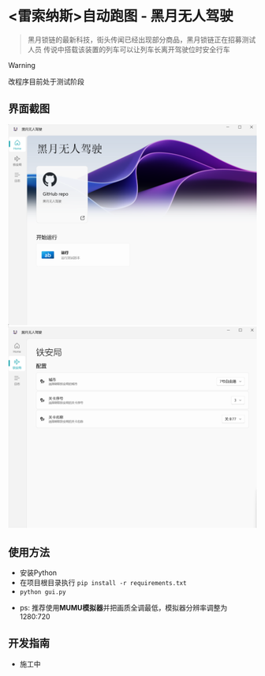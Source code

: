 <!--
 * @Author: Night-stars-1 nujj1042633805@gmail.com
 * @Date: 2024-03-20 22:24:35
 * @LastEditTime: 2024-04-07 14:03:01
 * @LastEditors: Night-stars-1 nujj1042633805@gmail.com
-->
# <雷索纳斯>自动跑图 - 黑月无人驾驶

>黑月锁链的最新科技，街头传闻已经出现部分商品，黑月锁链正在招募测试人员
>传说中搭载该装置的列车可以让列车长离开驾驶位时安全行车

> [!WARNING]
> 改程序目前处于测试阶段

## 界面截图
![home](resources/readme/home.png)
![taj](resources/readme/taj.png)

## 使用方法
- 安装Python
- 在项目根目录执行 `pip install -r requirements.txt`
- `python gui.py`
* ps: 推荐使用**MUMU模拟器**并把画质全调最低，模拟器分辨率调整为1280:720

## 开发指南
- 施工中